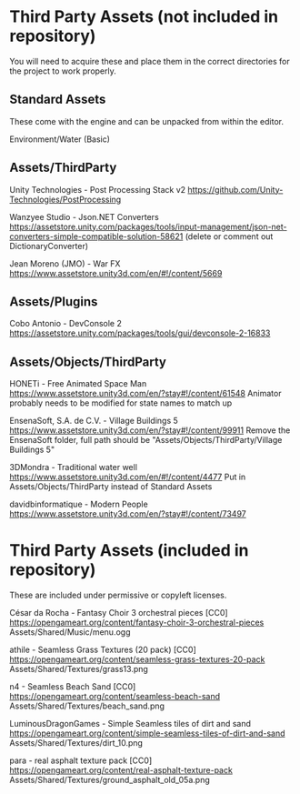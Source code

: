 # Third Party Assets (not included in repository)

You will need to acquire these and place them in the correct directories for the project to work properly.

## Standard Assets

These come with the engine and can be unpacked from within the editor.

Environment/Water (Basic)

## Assets/ThirdParty

Unity Technologies - Post Processing Stack v2
	https://github.com/Unity-Technologies/PostProcessing
	
Wanzyee Studio - Json.NET Converters
	https://assetstore.unity.com/packages/tools/input-management/json-net-converters-simple-compatible-solution-58621
	(delete or comment out DictionaryConverter)

Jean Moreno (JMO) - War FX
	https://www.assetstore.unity3d.com/en/#!/content/5669
	
## Assets/Plugins

Cobo Antonio - DevConsole 2
	https://assetstore.unity.com/packages/tools/gui/devconsole-2-16833


## Assets/Objects/ThirdParty

HONETi - Free Animated Space Man
	https://www.assetstore.unity3d.com/en/?stay#!/content/61548
	Animator probably needs to be modified for state names to match up
	
EnsenaSoft, S.A. de C.V. - Village Buildings 5
	https://www.assetstore.unity3d.com/en/?stay#!/content/99911
	Remove the EnsenaSoft folder, full path should be "Assets/Objects/ThirdParty/Village Buildings 5"
	
3DMondra - Traditional water well
	https://www.assetstore.unity3d.com/en/#!/content/4477
	Put in Assets/Objects/ThirdParty instead of Standard Assets
	
davidbinformatique - Modern People
	https://www.assetstore.unity3d.com/en/?stay#!/content/73497	

# Third Party Assets (included in repository)

These are included under permissive or copyleft licenses.

César da Rocha - Fantasy Choir 3 orchestral pieces [CC0]
	https://opengameart.org/content/fantasy-choir-3-orchestral-pieces
	Assets/Shared/Music/menu.ogg
	
athile - Seamless Grass Textures (20 pack) [CC0]
	https://opengameart.org/content/seamless-grass-textures-20-pack
	Assets/Shared/Textures/grass13.png

n4 - Seamless Beach Sand [CC0]
	https://opengameart.org/content/seamless-beach-sand
	Assets/Shared/Textures/beach_sand.png
	
LuminousDragonGames - Simple Seamless tiles of dirt and sand
	https://opengameart.org/content/simple-seamless-tiles-of-dirt-and-sand
	Assets/Shared/Textures/dirt_10.png
	
para - real asphalt texture pack [CC0]
	https://opengameart.org/content/real-asphalt-texture-pack
	Assets/Shared/Textures/ground_asphalt_old_05a.png

